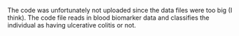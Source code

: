 The code was unfortunately not uploaded since the data files were too big (I think). The code file reads in blood biomarker data and classifies the individual as having ulcerative colitis or not. 
